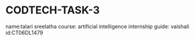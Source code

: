 # CODTECH-TASK-3
name:talari sreelatha 
course: artificial intelligence 
internship guide: vaishali 
id:CT06DL1479
